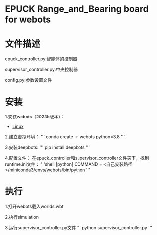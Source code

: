# EPUCK Range_and_Bearing board for webots
# 文件描述
epuck_controller.py:智能体的控制器

supervisor_controller.py:中央控制器

config.py:参数设置文件

# 安装
1.安装webots（2023b版本）：
- [Linux](https://cyberbotics.com/doc/guide/installation-procedure#installation-on-linux)

2.建立虚拟环境：
'''
conda create -n webots python=3.8
'''

3.安装deepbots:
'''
pip install deepbots
'''

4.配置文件：
在epuck_controller和supervisor_controller文件夹下，找到runtime.ini文件：
'''shell
[python]
COMMAND = <自己安装路径>/miniconda3/envs/webots/bin/python
'''

# 执行
1.打开webots载入worlds.wbt

2.执行simulation

3.运行supervisor_controller.py文件
'''
python supervisor_controller.py
'''

